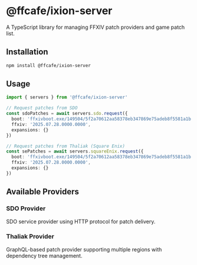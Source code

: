 # @ffcafe/ixion-server

A TypeScript library for managing FFXIV patch providers and game patch list.

## Installation

```bash
npm install @ffcafe/ixion-server
```

## Usage

```typescript
import { servers } from '@ffcafe/ixion-server'

// Request patches from SDO
const sdoPatches = await servers.sdo.request({
  boot: 'ffxivboot.exe/149504/5f2a70612aa58378eb347869e75adeb8f5581a1b',
  ffxiv: '2025.07.28.0000.0000',
  expansions: {}
})

// Request patches from Thaliak (Square Enix)
const sePatches = await servers.squareEnix.request({
  boot: 'ffxivboot.exe/149504/5f2a70612aa58378eb347869e75adeb8f5581a1b',
  ffxiv: '2025.07.28.0000.0000',
  expansions: {}
})
```

## Available Providers

### SDO Provider

SDO service provider using HTTP protocol for patch delivery.

### Thaliak Provider

GraphQL-based patch provider supporting multiple regions with dependency tree management.
